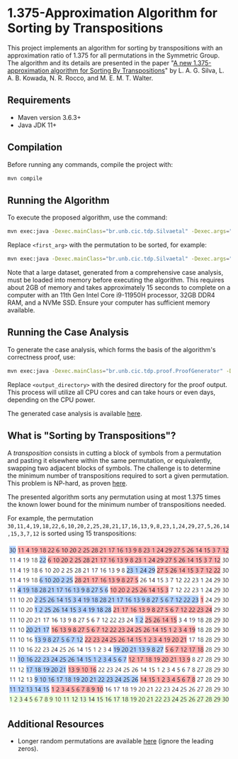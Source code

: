 # 1.375-Approximation Algorithm for Sorting by Transpositions

This project implements an algorithm for sorting by transpositions with an approximation ratio of 1.375 for all permutations in the Symmetric Group. The algorithm and its details are presented in the paper "[A new 1.375-approximation algorithm for Sorting By Transpositions](https://almob.biomedcentral.com/articles/10.1186/s13015-022-00205-z)" by L. A. G. Silva, L. A. B. Kowada, N. R. Rocco, and M. E. M. T. Walter.

## Requirements

- Maven version 3.6.3+
- Java JDK 11+

## Compilation

Before running any commands, compile the project with:

```sh
mvn compile
```

## Running the Algorithm

To execute the proposed algorithm, use the command:

```sh
mvn exec:java -Dexec.mainClass="br.unb.cic.tdp.Silvaetal" -Dexec.args="<first_arg>"
```

Replace `<first_arg>` with the permutation to be sorted, for example:

```sh
mvn exec:java -Dexec.mainClass="br.unb.cic.tdp.Silvaetal" -Dexec.args="20,10,14,1,7,9,5,3,17,6,15,19,13,16,12,4,11,8,2,18"
```

Note that a large dataset, generated from a comprehensive case analysis, must be loaded into memory before executing the algorithm. This requires about 2GB of memory and takes approximately 15 seconds to complete on a computer with an 11th Gen Intel Core i9-11950H processor, 32GB DDR4 RAM, and a NVMe SSD. Ensure your computer has sufficient memory available.

## Running the Case Analysis

To generate the case analysis, which forms the basis of the algorithm's correctness proof, use:

```sh
mvn exec:java -Dexec.mainClass="br.unb.cic.tdp.proof.ProofGenerator" -Dexec.args="<output_directory>"
```

Replace `<output_directory>` with the desired directory for the proof output. This process will utilize all CPU cores and can take hours or even days, depending on the CPU power.

The generated case analysis is available [here](http://tdp1375proof.s3-website.us-east-2.amazonaws.com/).

## What is "Sorting by Transpositions"?

A _transposition_ consists in cutting a block of symbols from a permutation and pasting it elsewhere within the same permutation, or equivalently, swapping two adjacent blocks of symbols. The challenge is to determine the minimum number of transpositions required to sort a given permutation. This problem is NP-hard, as proven [here](https://arxiv.org/pdf/1011.1157).

The presented algorithm sorts any permutation using at most 1.375 times the known lower bound for the minimum number of transpositions needed.

For example, the permutation `30,11,4,19,18,22,6,10,20,2,25,28,21,17,16,13,9,8,23,1,24,29,27,5,26,14,15,3,7,12` is sorted using 15 transpositions:

<div align="center">
    <img src="sbt-example.png" alt="Sorting by transpositions example">
</div>

## Additional Resources

- Longer random permutations are available [here](https://github.com/luizaugustogarcia/tdp1375/tree/master/src/main/resources/datasets) (ignore the leading zeros).
